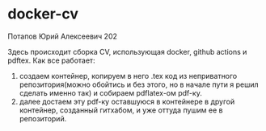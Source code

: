 # docker-cv
Потапов Юрий Алексеевич 202

Здесь происходит сборка CV, использующая docker, github actions и pdftex.
Как все работает:
1) создаем контейнер, копируем в него .tex код из неприватного репозитория(можно обойтись и без этого, но в начале пути я решил сделать именно так) и собираем pdflatex-ом pdf-ку.
2) далее достаем эту pdf-ку оставшуюся в контейнере в другой контейнер, созданный гитхабом, и уже оттуда пушим ее в репозиторий.

